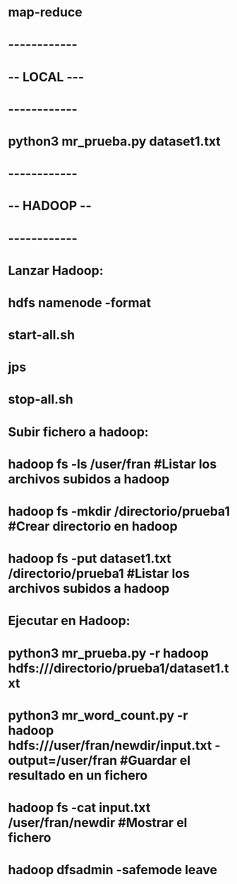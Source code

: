 # map-reduce



# ------------
# -- LOCAL --- 
# ------------

# python3 mr_prueba.py dataset1.txt 


# ------------
# -- HADOOP -- 
# ------------


# Lanzar Hadoop:

# hdfs namenode -format

# start-all.sh
# jps
# stop-all.sh


# Subir fichero a hadoop:

# hadoop fs -ls /user/fran                          #Listar los archivos subidos a hadoop
# hadoop fs -mkdir /directorio/prueba1              #Crear directorio en hadoop
# hadoop fs -put dataset1.txt /directorio/prueba1    #Listar los archivos subidos a hadoop


# Ejecutar en Hadoop:

# python3 mr_prueba.py -r hadoop hdfs:///directorio/prueba1/dataset1.txt
# python3 mr_word_count.py -r hadoop hdfs:///user/fran/newdir/input.txt -output=/user/fran    #Guardar el resultado en un fichero
# hadoop fs -cat input.txt /user/fran/newdir                                                            #Mostrar el fichero



# hadoop dfsadmin -safemode leave
